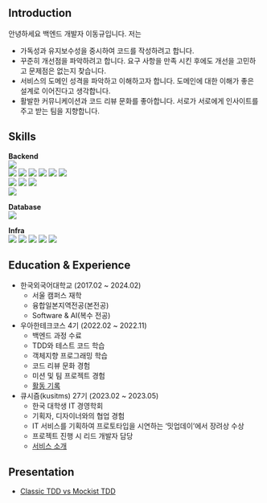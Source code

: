 ## Introduction

안녕하세요 백엔드 개발자 이동규입니다. 저는

- 가독성과 유지보수성을 중시하여 코드를 작성하려고 합니다.
- 꾸준히 개선점을 파악하려고 합니다. 요구 사항을 만족 시킨 후에도 개선을 고민하고 문제점은 없는지 찾습니다.
- 서비스의 도메인 성격을 파악하고 이해하고자 합니다. 도메인에 대한 이해가 좋은 설계로 이어진다고 생각합니다.
- 활발한 커뮤니케이션과 코드 리뷰 문화를 좋아합니다. 서로가 서로에게 인사이트를 주고 받는 팀을 지향합니다.

## Skills

**Backend**
<br>
<img src="https://img.shields.io/badge/Java-black?style=flat&logo=Java&logoColor=white"/>
<br>
<img src="https://img.shields.io/badge/Spring-6DB33F?style=flat&logo=spring&logoColor=white"/> <img src="https://img.shields.io/badge/Spring Boot-6DB33F?style=flat&logo=springboot&logoColor=white"/> <img src="https://img.shields.io/badge/Spring MVC-6DB33F?style=flat&logo=spring&logoColor=white"/> <img src="https://img.shields.io/badge/Spring REST Docs-6DB33F?style=flat&logo=spring&logoColor=white"/> <img src="https://img.shields.io/badge/Spring Data JPA-6DB33F?style=flat&logo=spring&logoColor=white"/>  <img src="https://img.shields.io/badge/Spring Security-6DB33F?style=flat&logo=spring&logoColor=white"/> 
<br>
<img src="https://img.shields.io/badge/JPA-orange?style=flat&logo=JPA&logoColor=white"/> <img src="https://img.shields.io/badge/Hibernate-orange?style=flat&logo=Hibernate&logoColor=white"/> <img src="https://img.shields.io/badge/Querydsl-orange?style=flat&logo=querydsl&logoColor=white"/>
<br>
<img src="https://img.shields.io/badge/Junit5-blue?style=flat&logo=Junit5&logoColor=white"/>
<br>

**Database**
<br>
<img src="https://img.shields.io/badge/MySQL-4479A1?style=flat&logo=mysql&logoColor=white"/>

**Infra**
<br>
<img src="https://img.shields.io/badge/nginx-009639?style=flat&logo=amazonaws&logoColor=white"/>
<img src="https://img.shields.io/badge/aws-232F3E?style=flat&logo=amazonaws&logoColor=white"/>
<img src="https://img.shields.io/badge/GithubActions-2088FF?style=flat&logo=githubactions&logoColor=white"/> <img src="https://img.shields.io/badge/Docker-2496ED?style=flat&logo=docker&logoColor=white"/> <img src="https://img.shields.io/badge/redis-DC382D?style=flat&logo=redis&logoColor=white"/>

## Education & Experience

- 한국외국어대학교 (2017.02 ~ 2024.02)
  - 서울 캠퍼스 재학 
  - 융합일본지역전공(본전공)
  - Software & AI(복수 전공)
- 우아한테크코스 4기 (2022.02 ~ 2022.11)
  - 백엔드 과정 수료
  - TDD와 테스트 코드 학습
  - 객체지향 프로그래밍 학습
  - 코드 리뷰 문화 경험
  - 미션 및 팀 프로젝트 경험
  - [활동 기록](https://github.com/ldk980130/woowacourse-activities)
- 큐시즘(kusitms) 27기 (2023.02 ~ 2023.05)
  - 한국 대학생 IT 경영학회
  - 기획자, 디자이너와의 협업 경험
  - IT 서비스를 기획하여 프로토타입을 시연하는 ‘밋업데이’에서 장려상 수상
  - 프로젝트 진행 시 리드 개발자 담당
  - [서비스 소개](https://github.com/kusitms-wannafly)

## Presentation
- [Classic TDD vs Mockist TDD](https://youtu.be/n01foM9tsRo)
